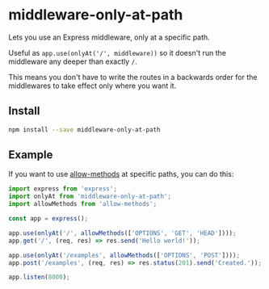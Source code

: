 # middleware-only-at-path

Lets you use an Express middleware, only at a specific path.

Useful as `app.use(onlyAt('/', middleware))` so it doesn't run the middleware any deeper than
exactly `/`.

This means you don't have to write the routes in a backwards order for the middlewares to take
effect only where you want it.

## Install

```bash
npm install --save middleware-only-at-path
```

## Example

If you want to use [allow-methods](https://www.npmjs.com/package/allow-methods) at specific
paths, you can do this:

```js
import express from 'express';
import onlyAt from 'middleware-only-at-path';
import allowMethods from 'allow-methods';

const app = express();

app.use(onlyAt('/', allowMethods(['OPTIONS', 'GET', 'HEAD'])));
app.get('/', (req, res) => res.send('Hello world!'));

app.use(onlyAt('/examples', allowMethods(['OPTIONS', 'POST'])));
app.post('/examples', (req, res) => res.status(201).send('Created.'));

app.listen(8000);
```

